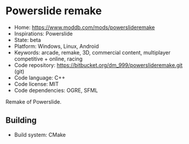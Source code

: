 # Powerslide remake

- Home: https://www.moddb.com/mods/powerslideremake
- Inspirations: Powerslide
- State: beta
- Platform: Windows, Linux, Android
- Keywords: arcade, remake, 3D, commercial content, multiplayer competitive + online, racing
- Code repository: https://bitbucket.org/dm_999/powerslideremake.git (git)
- Code language: C++
- Code license: MIT
- Code dependencies: OGRE, SFML

Remake of Powerslide.

## Building

- Build system: CMake
